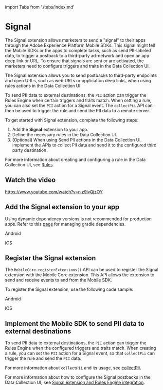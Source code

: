 import Tabs from './tabs/index.md'

# Signal

The Signal extension allows marketers to send a "signal" to their apps through the Adobe Experience Platform Mobile SDKs. This signal might tell the Mobile SDKs or the apps to complete tasks, such as send PII-labeled data, to trigger a postback to a third-party ad-network and open an app deep link or URL. To ensure that signals are sent or are activated, the marketers need to configure triggers and traits in the Data Collection UI.

The Signal extension allows you to send postbacks to third-party endpoints and open URLs, such as web URLs or application deep links, when using rules actions in the Data Collection UI.

To send PII data to external destinations, the `PII` action can trigger the Rules Engine when certain triggers and traits match. When setting a rule, you can also set the `PII` action for a Signal event. The `collectPii` API can then be used to trigger the rule and send the PII data to a remote server.

To get started with Signal extension, complete the following steps:

1. Add the **Signal** extension to your app.
2. Define the necessary rules in the Data Collection UI. 
3. (Optional) When using Send PII actions in the Data Collection UI, implement the APIs to collect PII data and send it to the configured third party destination.

For more information about creating and configuring a rule in the Data Collection UI, see [Rules](https://experienceleague.adobe.com/docs/experience-platform/tags/ui/rules.html).

## Watch the video

<Media slots="video"/>

<https://www.youtube.com/watch?v=r-z9ivQjzOY>

## Add the Signal extension to your app

<InlineAlert variant="warning" slots="text"/>

Using dynamic dependency versions is not recommended for production apps. Refer to this [page](../../../manage-gradle-dependencies.md) for managing gradle dependencies.

<TabsBlock orientation="horizontal" slots="heading, content" repeat="2"/>

Android

<Tabs query="platform=android&task=add"/>

iOS

<Tabs query="platform=ios&task=add"/>

<!--- React Native

<Tabs query="platform=react-native&task=add"/>

Flutter

<Tabs query="platform=flutter&task=add"/> --->

## Register the Signal extension

The `MobileCore.registerExtensions()` API can be used to register the Signal extension with the Mobile Core extension. This API allows the extension to send and receive events to and from the Mobile SDK.

To register the Signal extension, use the following code sample:

<TabsBlock orientation="horizontal" slots="heading, content" repeat="2"/>

Android

<Tabs query="platform=android&task=register"/>

iOS

<Tabs query="platform=ios&task=register"/>

<!--- React Native

<Tabs query="platform=react-native&task=register"/>

Flutter

<Tabs query="platform=flutter&task=register"/> --->

## Implement the Mobile SDK to send PII data to external destinations

To send PII data to external destinations, the `PII` action can trigger the Rules Engine when the configured triggers and traits match. When creating a rule, you can set the `PII` action for a Signal event, so that `collectPii` can trigger the rule and send the `PII` data.

For more information about `collectPii` and its usage, see [collectPii](../api-reference.md#collect-pii).

For more information about how to configure the Signal postbacks in the Data Collection UI, see [Signal extension and Rules Engine integration](../../../user-guides/rules-engine-integration).
